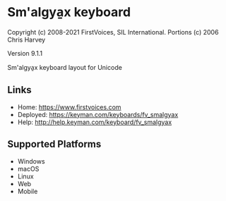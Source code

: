 Sm'algya̱x keyboard
======================

Copyright (c) 2008-2021 FirstVoices, SIL International. Portions (c) 2006 Chris Harvey

Version 9.1.1

Sm'algya̱x keyboard layout for Unicode

Links
-----

 * Home:     <https://www.firstvoices.com>
 * Deployed: <https://keyman.com/keyboards/fv_smalgyax>
 * Help:     <http://help.keyman.com/keyboard/fv_smalgyax>
 
Supported Platforms
-------------------

 * Windows
 * macOS
 * Linux
 * Web
 * Mobile
